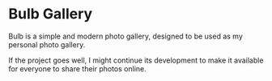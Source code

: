 # Bulb Gallery

Bulb is a simple and modern photo gallery, designed to be used as my personal photo gallery.

If the project goes well, I might continue its development to make it available for everyone to share their photos online.
